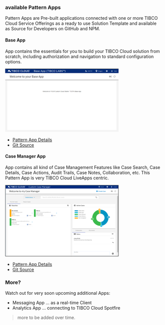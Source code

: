 ### available Pattern Apps

Pattern Apps are Pre-built applications connected with one or more TIBCO Cloud Service Offerings as a ready to use Solution Template and available as Source for Developers on GitHub and NPM.

#### Base App

App contains the essentials for you to build your TIBCO Cloud solution from scratch, including authorization and navigation to standard configuration options.

![alt-text](Basepreview.png "Base App Preview Image")

- [Pattern App Details](https://tibcosoftware.github.io/TCSToolkit/Angular/starters/TCSTK-base-app/readme/) 
- [Git Source](https://github.com/TIBCOSoftware/TCSTK-base-app/)

#### Case Manager App

App contains all kind of Case Management Features like Case Search, Case Details, Case Actions, Audit Trails, Case Notes, Collaboration, etc. This Pattern App is very TIBCO Cloud LiveApps centric.

![alt-text](CMpreview.png "Case Manager Preview Image")

- [Pattern App Details](https://tibcosoftware.github.io/TCSToolkit/Angular/starters/TCSTK-case-manager-app/readme/) 
- [Git Source](https://github.com/TIBCOSoftware/TCSTK-case-manager-app/)

### More?

Watch out for very soon upcoming additional Apps:

- Messaging App ... as a real-time Client 
- Analytics App ... connecting to TIBCO Cloud Spotfire 

> more to be added over time.


